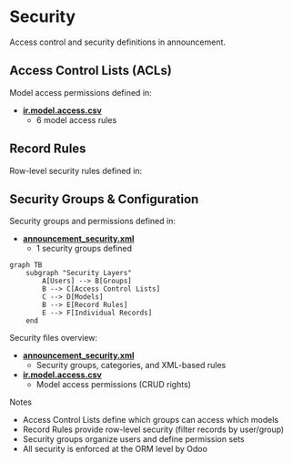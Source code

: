 # Security

Access control and security definitions in announcement.

## Access Control Lists (ACLs)

Model access permissions defined in:
- **[ir.model.access.csv](../announcement/security/ir.model.access.csv)**
  - 6 model access rules

## Record Rules

Row-level security rules defined in:

## Security Groups & Configuration

Security groups and permissions defined in:
- **[announcement_security.xml](../announcement/security/announcement_security.xml)**
  - 1 security groups defined

```mermaid
graph TB
    subgraph "Security Layers"
        A[Users] --> B[Groups]
        B --> C[Access Control Lists]
        C --> D[Models]
        B --> E[Record Rules]
        E --> F[Individual Records]
    end
```

Security files overview:
- **[announcement_security.xml](../announcement/security/announcement_security.xml)**
  - Security groups, categories, and XML-based rules
- **[ir.model.access.csv](../announcement/security/ir.model.access.csv)**
  - Model access permissions (CRUD rights)

Notes
- Access Control Lists define which groups can access which models
- Record Rules provide row-level security (filter records by user/group)
- Security groups organize users and define permission sets
- All security is enforced at the ORM level by Odoo
